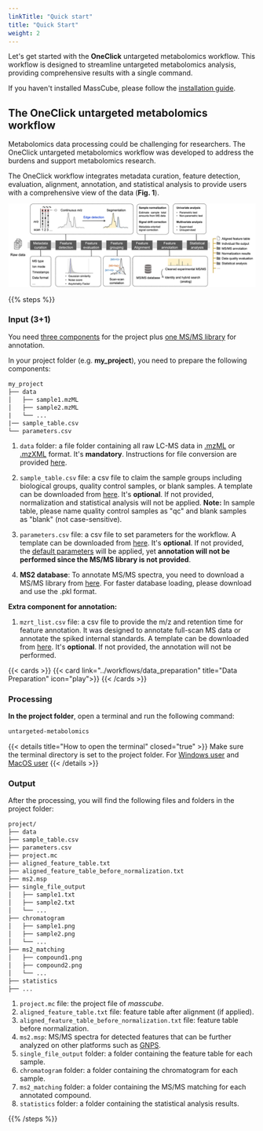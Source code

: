 ```yaml
---
linkTitle: "Quick start"
title: "Quick Start"
weight: 2
---
```


Let's get started with the **OneClick** untargeted metabolomics workflow. This workflow is designed to streamline untargeted metabolomics analysis, providing comprehensive results with a single command.

If you haven't installed MassCube, please follow the [installation guide](../installation).

## The OneClick untargeted metabolomics workflow

Metabolomics data processing could be challenging for researchers. The OneClick untargeted metabolomics workflow was developed to address the burdens and support metabolomics research.

The OneClick workflow integrates metadata curation, feature detection, evaluation, alignment, annotation, and statistical analysis to provide users with a comprehensive view of the data (**Fig. 1**).

![](untargeted_workflow.png "Fig. 1. The OneClick untargeted metabolomics workflow")

{{% steps %}}

### Input (3+1)

You need <u>three components</u> for the project plus <u>one MS/MS library</u> for annotation.

In your project folder (e.g. **my_project**), you need to prepare the following components:

```
my_project
├── data
│   ├── sample1.mzML
│   ├── sample2.mzML
|   └── ...
|── sample_table.csv
└── parameters.csv
```

1. `data` folder: a file folder containing all raw LC-MS data in <u>.mzML</u> or <u>.mzXML</u> format. It's **mandatory**. Instructions for file conversion are provided [here](../workflows/data_preparation).

2. `sample_table.csv` file: a csv file to claim the sample groups including biological groups, quality control samples, or blank samples. A template can be downloaded from [here](https://github.com/huaxuyu/masscubedocs/blob/main/content/docs/sample_table.csv). It's **optional**. If not provided, normalization and statistical analysis will not be applied. **Note:** In sample table, please name quality control samples as "qc" and blank samples as "blank" (not case-sensitive).

3. `parameters.csv` file: a csv file to set parameters for the workflow. A template can be downloaded from [here](https://github.com/huaxuyu/masscubedocs/blob/main/content/docs/parameters.csv). It's **optional**. If not provided, the [default parameters](../parameter) will be applied, yet **annotation will not be performed since the MS/MS library is not provided**.

4. **MS2 database**: To annotate MS/MS spectra, you need to download a MS/MS library from [here](https://zenodo.org/records/11363475). For faster database loading, please download and use the .pkl format.

**Extra component for annotation:**

1. `mzrt_list.csv` file: a csv file to provide the m/z and retention time for feature annotation. It was designed to annotate full-scan MS data or annotate the spiked internal standards. A template can be downloaded from [here](https://github.com/huaxuyu/masscubedocs/blob/main/content/docs/mzrt_list.csv). It's **optional**. If not provided, the annotation will not be performed.

{{< cards >}}
{{< card link="../workflows/data_preparation" title="Data Preparation" icon="play">}}
{{< /cards >}}

### Processing

**In the project folder**, open a terminal and run the following command:

```bash
untargeted-metabolomics
```

{{< details title="How to open the terminal" closed="true" >}}
Make sure the terminal directory is set to the project folder. For [Windows user](https://johnwargo.com/posts/2024/launch-windows-terminal/) and [MacOS user](https://support.apple.com/guide/terminal/open-or-quit-terminal-apd5265185d-f365-44cb-8b09-71a064a42125/mac#:~:text=Terminal%20for%20me-,Open%20Terminal,%2C%20then%20double%2Dclick%20Terminal.)
{{< /details >}}

### Output

After the processing, you will find the following files and folders in the project folder:

```
project/
├── data
├── sample_table.csv
├── parameters.csv
├── project.mc
├── aligned_feature_table.txt
├── aligned_feature_table_before_normalization.txt
├── ms2.msp
├── single_file_output
│   ├── sample1.txt
│   ├── sample2.txt
│   └── ...
├── chromatogram
│   ├── sample1.png
│   ├── sample2.png
│   └── ...
├── ms2_matching
│   ├── compound1.png
│   ├── compound2.png
│   └── ...
├── statistics
├── ...
```

1. `project.mc` file: the project file of _masscube_.
2. `aligned_feature_table.txt` file: feature table after alignment (if applied).
3. `aligned_feature_table_before_normalization.txt` file: feature table before normalization.
4. `ms2.msp`: MS/MS spectra for detected features that can be further analyzed on other platforms such as [GNPS](https://gnps.ucsd.edu/).
5. `single_file_output` folder: a folder containing the feature table for each sample.
6. `chromatogram` folder: a folder containing the chromatogram for each sample.
7. `ms2_matching` folder: a folder containing the MS/MS matching for each annotated compound.
8. `statistics` folder: a folder containing the statistical analysis results.

{{% /steps %}}
